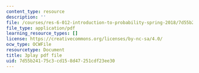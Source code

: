 ```yaml
---
content_type: resource
description: ''
file: /courses/res-6-012-introduction-to-probability-spring-2018/7d55b24175c3cd158d47251cdf23ee30_GARQ31BrKQA.pdf
file_type: application/pdf
learning_resource_types: []
license: https://creativecommons.org/licenses/by-nc-sa/4.0/
ocw_type: OCWFile
resourcetype: Document
title: 3play pdf file
uid: 7d55b241-75c3-cd15-8d47-251cdf23ee30
---
```

